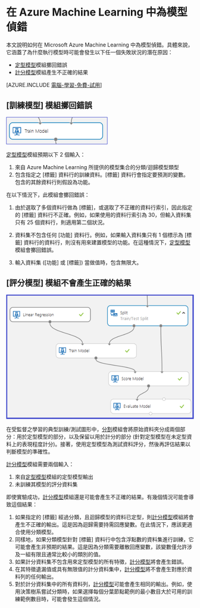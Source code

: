 <properties 
	pageTitle="在 Azure Machine Learning 中為模型偵錯 | Microsoft Azure" 
	description="說明如何在 Azure Machine Learning 中為模型偵錯。" 
	services="machine-learning"
	documentationCenter="" 
	authors="garyericson" 
	manager="paulettm" 
	editor="cgronlun"/>

<tags 
	ms.service="machine-learning" 
	ms.workload="data-services" 
	ms.tgt_pltfrm="na" 
	ms.devlang="na" 
	ms.topic="article" 
	ms.date="04/29/2015" 
	ms.author="bradsev;garye" />

# 在 Azure Machine Learning 中為模型偵錯

本文說明如何在 Microsoft Azure Machine Learning 中為模型偵錯。具體來說，它涵蓋了為什麼執行模型時可能會發生以下任一個失敗狀況的潛在原因：

* [定型模型][train-model]模組擲回錯誤 
* [計分模型][score-model]模組產生不正確的結果 

[AZURE.INCLUDE [電腦-學習-免費-試用](../../includes/machine-learning-free-trial.md)]

## [訓練模型] 模組擲回錯誤

![image1](./media/machine-learning-debug-models/train_model-1.png)

[定型模型][train-model]模組預期以下 2 個輸入：

1. 來自 Azure Machine Learning 所提供的模型集合的分類/迴歸模型類型
2. 包含指定之 [標籤] 資料行的訓練資料。[標籤] 資料行會指定要預測的變數。包含的其餘資料行則假設為功能。

在以下情況下，此模組會擲回錯誤：

1. 由於選取了多個資料行做為 [標籤]，或選取了不正確的資料行索引，因此指定的 [標籤] 資料行不正確。例如，如果使用的資料行索引為 30，但輸入資料集只有 25 個資料行，則適用第二個狀況。

2. 資料集不包含任何 [功能] 資料行。例如，如果輸入資料集只有 1 個標示為 [標籤] 資料行的資料行，則沒有用來建置模型的功能。在這種情況下，[定型模型][train-model]模組會擲回錯誤。

3. 輸入資料集 ([功能] 或 [標籤]) 當做值時，包含無限大。


## [評分模型] 模組不會產生正確的結果

![image2](./media/machine-learning-debug-models/train_test-2.png)

在受監督之學習的典型訓練/測試圖形中，[分割][split]模組會將原始資料夾分成兩個部分：用於定型模型的部分，以及保留以用於計分的部分 (針對定型模型在未定型資料上的表現程度計分)。接著，使用定型模型為測試資料評分，然後再評估結果以判斷模型的準確性。

[計分模型][score-model]模組需要兩個輸入：

1. 來自[定型模型][train-model]模組的定型模型輸出
2. 未訓練其模型的評分資料集

即使實驗成功，[計分模型][score-model]模組還是可能會產生不正確的結果。有幾個情況可能會導致這個結果：

1. 如果指定的 [標籤] 經過分類，且迴歸模型的資料已定型，則[計分模型][score-model]模組將會產生不正確的輸出。這是因為迴歸需要持需回應變數。在此情況下，應該更適合使用分類模型。 
2. 同樣地，如果分類模型針對 [標籤] 資料行中包含浮點數的資料集進行訓練，它可能會產生非預期的結果。這是因為分類需要離散回應變數，該變數僅允許涉及一組有限且通常比較小的類別的值。
3. 如果計分資料集不包含用來定型模型的所有特徵，[計分模型][score-model]將會產生錯誤。
4. 在其特徵遺漏值或具有無限值的計分資料集中，[計分模型][score-model]將不會產生對應於資料列的任何輸出。
5. 對於計分資料集中的所有資料列，[計分模型][score-model]可能會產生相同的輸出。例如，使用決策樹系嘗試分類時，如果選擇每個分葉節點範例的最小數目大於可用的訓練範例數目時，可能會發生這個情況。


<!-- Module References -->
[score-model]: https://msdn.microsoft.com/library/azure/401b4f92-e724-4d5a-be81-d5b0ff9bdb33/
[split]: https://msdn.microsoft.com/library/azure/70530644-c97a-4ab6-85f7-88bf30a8be5f/
[train-model]: https://msdn.microsoft.com/library/azure/5cc7053e-aa30-450d-96c0-dae4be720977/
 

<!---HONumber=July15_HO2-->